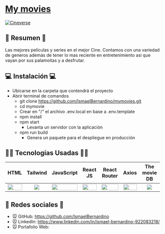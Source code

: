 # [My movies](http://https://my-entertainment.netlify.app/ "My movies")

[![Cineverse](https://i.postimg.cc/28QZqTT6/Captura-de-pantalla-64.png)](https://my-entertainment.netlify.app)

## 📜 Resumen 📜
Las mejores películas y series en el mejor Cine. Contamos con una variedad de generos además de tener lo mas reciente en entretenimiento así que vayan por sus palamoitas y a desfrutar.

## 💻 Instalación 💻
- Ubicarse en la carpeta que contendrá el proyecto
- Abrir terminal de comandos
  - git clone https://github.com/IsmaelBernardino/mymovies.git
  - cd mymovie
  - Crear en "/" el archivo .env.local en base a .env.template
  - npm install
  - npm start
    - Levanta un servidor con la aplicación
  - npm run build
    - Genera un paquete para el despliegue en producción

## 👨‍💻 Tecnologías Usadas 👨‍💻
|  HTML | Tailwind  | JavaScript  | React JS  | React Router  | Axios  | The movie DB  |
| :------------: | :------------: | :------------: | :------------: | :------------: | :------------: | :------------: |
| <img src="https://i.postimg.cc/rF6WrLjr/html.png" width="100%" />  | <img src="https://upload.wikimedia.org/wikipedia/commons/thumb/d/d5/Tailwind_CSS_Logo.svg/1024px-Tailwind_CSS_Logo.svg.png" />  | <img   src="https://upload.wikimedia.org/wikipedia/commons/thumb/9/99/Unofficial_JavaScript_logo_2.svg/1200px-Unofficial_JavaScript_logo_2.svg.png" width="100%" />  | <img src="https://upload.wikimedia.org/wikipedia/commons/thumb/a/a7/React-icon.svg/1280px-React-icon.svg.png" width="100%" />  | <img src="https://iconape.com/wp-content/files/sm/371377/svg/371377.svg" width="100%" />  | <img src="https://upload.wikimedia.org/wikipedia/commons/thumb/d/d1/Axios_%28computer_library%29_logo.svg/1280px-Axios_%28computer_library%29_logo.svg.png" width="100%" />  | <img src="https://www.themoviedb.org/assets/2/v4/logos/v2/blue_square_2-d537fb228cf3ded904ef09b136fe3fec72548ebc1fea3fbbd1ad9e36364db38b.svg" />  |

## 🤗 Redes sociales 🤗
- 🐭 GitHub: https://github.com/IsmaelBernardino
- 🐭 LinkedIn: https://www.linkedin.com/in/ismael-bernardino-922083218/
- 🐭 Portafolio Web: 
